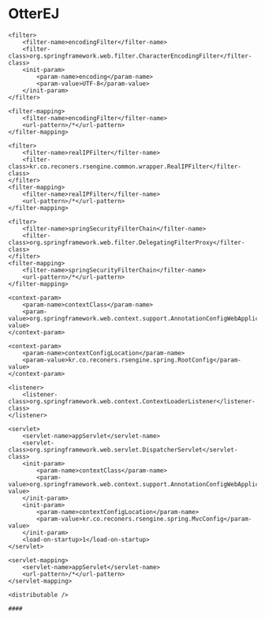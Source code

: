# OtterEJ


####
	<filter>
		<filter-name>encodingFilter</filter-name>
		<filter-class>org.springframework.web.filter.CharacterEncodingFilter</filter-class>
		<init-param>
			<param-name>encoding</param-name>
			<param-value>UTF-8</param-value>
		</init-param>
	</filter>

	<filter-mapping>
		<filter-name>encodingFilter</filter-name>
		<url-pattern>/*</url-pattern>
	</filter-mapping>

	<filter>
		<filter-name>realIPFilter</filter-name>
		<filter-class>kr.co.reconers.rsengine.common.wrapper.RealIPFilter</filter-class>
	</filter>
	<filter-mapping>
		<filter-name>realIPFilter</filter-name>
		<url-pattern>/*</url-pattern>
	</filter-mapping>

	<filter>
		<filter-name>springSecurityFilterChain</filter-name>
		<filter-class>org.springframework.web.filter.DelegatingFilterProxy</filter-class>
	</filter>
	<filter-mapping>
		<filter-name>springSecurityFilterChain</filter-name>
		<url-pattern>/*</url-pattern>
	</filter-mapping>

	<context-param>
		<param-name>contextClass</param-name>
		<param-value>org.springframework.web.context.support.AnnotationConfigWebApplicationContext</param-value>
	</context-param>

	<context-param>
		<param-name>contextConfigLocation</param-name>
		<param-value>kr.co.reconers.rsengine.spring.RootConfig</param-value>
	</context-param>
	
	<listener>
		<listener-class>org.springframework.web.context.ContextLoaderListener</listener-class>
	</listener>
	
	<servlet>
		<servlet-name>appServlet</servlet-name>
		<servlet-class>org.springframework.web.servlet.DispatcherServlet</servlet-class>
		<init-param>
			<param-name>contextClass</param-name>
			<param-value>org.springframework.web.context.support.AnnotationConfigWebApplicationContext</param-value>
		</init-param>
		<init-param>
			<param-name>contextConfigLocation</param-name>
			<param-value>kr.co.reconers.rsengine.spring.MvcConfig</param-value>
		</init-param>
		<load-on-startup>1</load-on-startup>
	</servlet>

	<servlet-mapping>
		<servlet-name>appServlet</servlet-name>
		<url-pattern>/*</url-pattern>
	</servlet-mapping>

	<distributable />
	
	####
	
